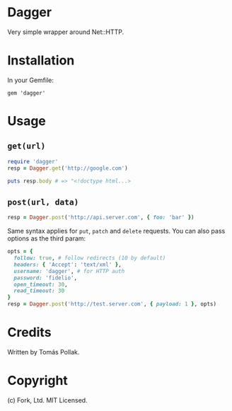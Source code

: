 # Dagger

Very simple wrapper around Net::HTTP.

# Installation

In your Gemfile:

    gem 'dagger'

# Usage

## `get(url)`

```rb
require 'dagger'
resp = Dagger.get('http://google.com')

puts resp.body # => "<!doctype html...>
```

## `post(url, data)`

```rb
resp = Dagger.post('http://api.server.com', { foo: 'bar' })
```

Same syntax applies for `put`, `patch` and `delete` requests. You can also pass options as the third param:

```rb
opts = {
  follow: true, # follow redirects (10 by default)
  headers: { 'Accept': 'text/xml' },
  username: 'dagger', # for HTTP auth
  password: 'fidelio', 
  open_timeout: 30,
  read_timeout: 30
}
resp = Dagger.post('http://test.server.com', { payload: 1 }, opts)
```

# Credits

Written by Tomás Pollak.

# Copyright

(c) Fork, Ltd. MIT Licensed.

